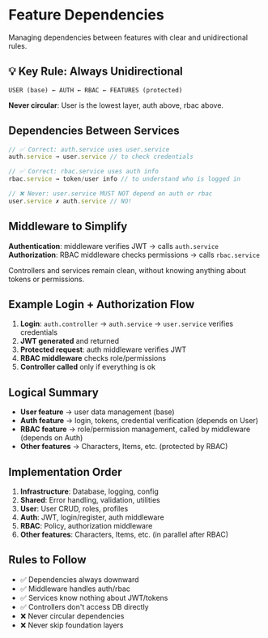 # Feature Dependencies

Managing dependencies between features with clear and unidirectional rules.

## 💡 Key Rule: Always Unidirectional

```text
USER (base) ← AUTH ← RBAC ← FEATURES (protected)
```

**Never circular**: User is the lowest layer, auth above, rbac above.

## Dependencies Between Services

```typescript
// ✅ Correct: auth.service uses user.service
auth.service → user.service // to check credentials

// ✅ Correct: rbac.service uses auth info
rbac.service → token/user info // to understand who is logged in

// ❌ Never: user.service MUST NOT depend on auth or rbac
user.service ✗ auth.service // NO!
```

## Middleware to Simplify

**Authentication**: middleware verifies JWT → calls `auth.service`
**Authorization**: RBAC middleware checks permissions → calls `rbac.service`

Controllers and services remain clean, without knowing anything about tokens or
permissions.

## Example Login + Authorization Flow

1. **Login**: `auth.controller` → `auth.service` → `user.service` verifies
   credentials
2. **JWT generated** and returned
3. **Protected request**: auth middleware verifies JWT
4. **RBAC middleware** checks role/permissions
5. **Controller called** only if everything is ok

## Logical Summary

- **User feature** → user data management (base)
- **Auth feature** → login, tokens, credential verification (depends on User)
- **RBAC feature** → role/permission management, called by middleware (depends
  on Auth)
- **Other features** → Characters, Items, etc. (protected by RBAC)

## Implementation Order

1. **Infrastructure**: Database, logging, config
2. **Shared**: Error handling, validation, utilities
3. **User**: User CRUD, roles, profiles
4. **Auth**: JWT, login/register, auth middleware
5. **RBAC**: Policy, authorization middleware
6. **Other features**: Characters, Items, etc. (in parallel after RBAC)

## Rules to Follow

- ✅ Dependencies always downward
- ✅ Middleware handles auth/rbac
- ✅ Services know nothing about JWT/tokens
- ✅ Controllers don't access DB directly
- ❌ Never circular dependencies
- ❌ Never skip foundation layers
